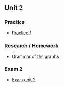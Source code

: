 ## Unit 2

### Practice

- [Practice 1](https://github.com/SalmaFabel/Mineria_de_Datos/tree/Unit_2/Unit%202/Practices#practice-1)

### Research / Homework

- [Grammar of the graphs](https://github.com/SalmaFabel/Mineria_de_Datos/blob/Unit_2/Unit%202/Research%20-%20Homework/Grammar%20of%20the%20graphs.md#grammar-of-the-graphs)

### Exam 2

- [Exam unit 2](https://github.com/SalmaFabel/Mineria_de_Datos/tree/Unit_2/Unit%202/Evaluation#exam-2-1)